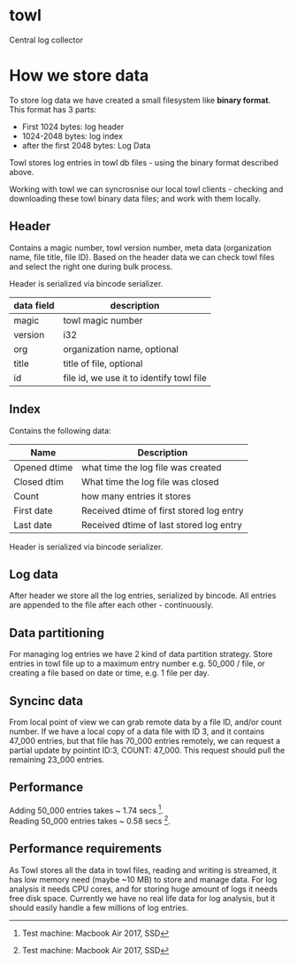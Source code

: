 # towl
Central log collector

# How we store data

To store log data we have created a small filesystem like **binary format**. This format has 3 parts:
- First 1024 bytes: log header
- 1024-2048 bytes: log index
- after the first 2048 bytes: Log Data

Towl stores log entries in towl db files - using the binary format described above.

Working with towl we can syncrosnise our local towl clients - checking and downloading these towl binary data files; and work with them locally.

## Header

Contains a magic number, towl version number, meta data (organization name, file title, file ID). Based on the header data we can check towl files and select the right one during bulk process.

Header is serialized via bincode serializer.

| data field | description |
| --- | --- |
| magic | towl magic number |
| version | i32 |
| org | organization name, optional |
| title | title of file, optional |
| id | file id, we use it to identify towl file |

## Index

Contains the following data:

| Name | Description |
| --- | --- |
|Opened dtime | what time the log file was created|
|Closed dtim | What time the log file was closed |
|Count | how many entries it stores|
| First date | Received dtime of first stored log entry
| Last date | Received dtime of last stored log entry

Header is serialized via bincode serializer.

## Log data

After header we store all the log entries, serialized by bincode. All entries are appended to the file after each other - continuously.

## Data partitioning

For managing log entries we have 2 kind of data partition strategy. Store entries in towl file up to a maximum entry number e.g. 50_000 / file, or creating a file based on date or time, e.g. 1 file per day.

## Syncinc data

From local point of view we can grab remote data by a file ID, and/or count number. If we have a local copy of a data file with ID 3, and it contains 47_000 entries, but that file has 70_000 entries remotely, we can request a partial update by pointint ID:3, COUNT: 47_000. This request should pull the remaining 23_000 entries.

## Performance

Adding 50_000 entries takes ~ 1.74 secs [^1].\
Reading 50_000 entries takes ~ 0.58 secs [^1].

[^1]: Test machine: Macbook Air 2017, SSD

## Performance requirements

As Towl stores all the data in towl files, reading and writing is streamed, it has low memory need (maybe ~10 MB) to store and manage data. For log analysis it needs CPU cores, and for storing huge amount of logs it needs free disk space. Currently we have no real life data for log analysis, but it should easily handle a few millions of log entries.